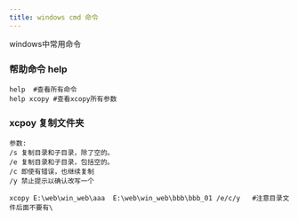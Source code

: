 ```yaml
---
title: windows cmd 命令
---
```


windows中常用命令

### 帮助命令 help

```
help  #查看所有命令
help xcopy #查看xcopy所有参数
```



### xcpoy 复制文件夹

```
参数:
/s 复制目录和子目录，除了空的。
/e 复制目录和子目录，包括空的。
/c 即使有错误，也继续复制
/y 禁止提示以确认改写一个

xcopy E:\web\win_web\aaa  E:\web\win_web\bbb\bbb_01 /e/c/y   #注意目录文件后面不要有\
```

